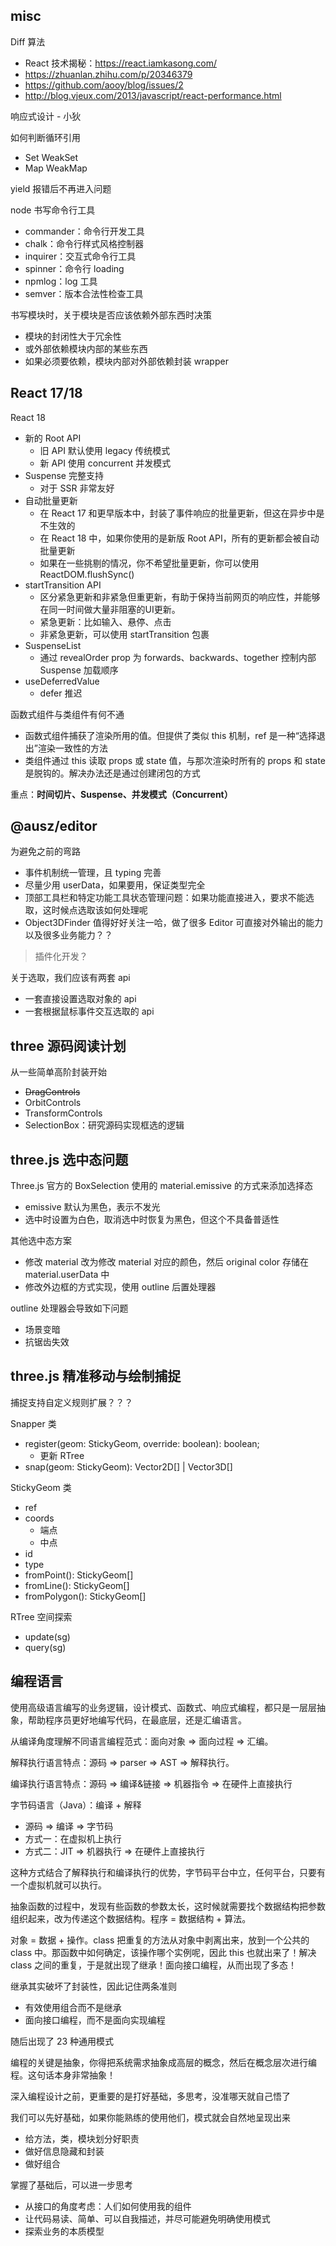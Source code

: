## misc
Diff 算法
* React 技术揭秘：https://react.iamkasong.com/
* https://zhuanlan.zhihu.com/p/20346379
* https://github.com/aooy/blog/issues/2
* http://blog.vjeux.com/2013/javascript/react-performance.html

响应式设计 - 小狄

如何判断循环引用
* Set WeakSet
* Map WeakMap

yield 报错后不再进入问题

node 书写命令行工具
* commander：命令行开发工具
* chalk：命令行样式风格控制器
* inquirer：交互式命令行工具
* spinner：命令行 loading
* npmlog：log 工具
* semver：版本合法性检查工具

书写模块时，关于模块是否应该依赖外部东西时决策
* 模块的封闭性大于冗余性
* 或外部依赖模块内部的某些东西
* 如果必须要依赖，模块内部对外部依赖封装 wrapper

## React 17/18
React 18
* 新的 Root API
  * 旧 API 默认使用 legacy 传统模式
  * 新 API 使用 concurrent 并发模式
* Suspense 完整支持
  * 对于 SSR 非常友好
* 自动批量更新
  * 在 React 17 和更早版本中，封装了事件响应的批量更新，但这在异步中是不生效的
  * 在 React 18 中，如果你使用的是新版 Root API，所有的更新都会被自动批量更新
  * 如果在一些挑剔的情况，你不希望批量更新，你可以使用 ReactDOM.flushSync()
* startTransition API
  * 区分紧急更新和非紧急但重更新，有助于保持当前网页的响应性，并能够在同一时间做大量非阻塞的UI更新。
  * 紧急更新：比如输入、悬停、点击
  * 非紧急更新，可以使用 startTransition 包裹
* SuspenseList
  * 通过 revealOrder prop 为 forwards、backwards、together 控制内部 Suspense 加载顺序
* useDeferredValue
  * defer 推迟

函数式组件与类组件有何不通
* 函数式组件捕获了渲染所用的值。但提供了类似 this 机制，ref 是一种“选择退出”渲染一致性的方法
* 类组件通过 this 读取 props 或 state 值，与那次渲染时所有的 props 和 state 是脱钩的。解决办法还是通过创建闭包的方式

重点：**时间切片、Suspense、并发模式（Concurrent）**

## @ausz/editor
为避免之前的弯路
* 事件机制统一管理，且 typing 完善
* 尽量少用 userData，如果要用，保证类型完全
* 顶部工具栏和特定功能工具状态管理问题：如果功能直接进入，要求不能选取，这时候点选取该如何处理呢
* Object3DFinder 值得好好关注一哈，做了很多 Editor 可直接对外输出的能力以及很多业务能力？？

> 插件化开发？

关于选取，我们应该有两套 api
* 一套直接设置选取对象的 api
* 一套根据鼠标事件交互选取的 api

## three 源码阅读计划
从一些简单高阶封装开始
* ~~DragControls~~
* OrbitControls
* TransformControls
* SelectionBox：研究源码实现框选的逻辑

## three.js 选中态问题
Three.js 官方的 BoxSelection 使用的 material.emissive 的方式来添加选择态
* emissive 默认为黑色，表示不发光
* 选中时设置为白色，取消选中时恢复为黑色，但这个不具备普适性

其他选中态方案
* 修改 material 改为修改 material 对应的颜色，然后 original color 存储在 material.userData 中
* 修改外边框的方式实现，使用 outline 后置处理器

outline 处理器会导致如下问题
* 场景变暗
* 抗锯齿失效

## three.js 精准移动与绘制捕捉
捕捉支持自定义规则扩展？？？

Snapper 类
* register(geom: StickyGeom, override: boolean): boolean;
  * 更新 RTree
* snap(geom: StickyGeom): Vector2D[] | Vector3D[]

StickyGeom 类
* ref
* coords
  * 端点
  * 中点
* id
* type
* fromPoint(): StickyGeom[]
* fromLine(): StickyGeom[]
* fromPolygon(): StickyGeom[]

RTree 空间探索
* update(sg)
* query(sg)

## 编程语言
使用高级语言编写的业务逻辑，设计模式、函数式、响应式编程，都只是一层层抽象，帮助程序员更好地编写代码，在最底层，还是汇编语言。

从编译角度理解不同语言编程范式：面向对象 => 面向过程 => 汇编。

解释执行语言特点：源码 => parser => AST  => 解释执行。

编译执行语言特点：源码 => 编译&链接 => 机器指令 => 在硬件上直接执行

字节码语言（Java）：编译 + 解释
* 源码 => 编译 => 字节码
* 方式一：在虚拟机上执行
* 方式二：JIT => 机器执行 => 在硬件上直接执行

这种方式结合了解释执行和编译执行的优势，字节码平台中立，任何平台，只要有一个虚拟机就可以执行。

抽象函数的过程中，发现有些函数的参数太长，这时候就需要找个数据结构把参数组织起来，改为传递这个数据结构。程序 = 数据结构 + 算法。

对象 = 数据 + 操作。class 把重复的方法从对象中剥离出来，放到一个公共的 class 中。那函数中如何确定，该操作哪个实例呢，因此 this 也就出来了！解决 class 之间的重复，于是就出现了继承！面向接口编程，从而出现了多态！

继承其实破坏了封装性，因此记住两条准则
* 有效使用组合而不是继承
* 面向接口编程，而不是面向实现编程

随后出现了 23 种通用模式

编程的关键是抽象，你得把系统需求抽象成高层的概念，然后在概念层次进行编程。这句话本身非常抽象！

深入编程设计之前，更重要的是打好基础，多思考，没准哪天就自己悟了

我们可以先好基础，如果你能熟练的使用他们，模式就会自然地呈现出来
* 给方法，类，模块划分好职责
* 做好信息隐藏和封装
* 做好组合

掌握了基础后，可以进一步思考
* 从接口的角度考虑：人们如何使用我的组件
* 让代码易读、简单、可以自我描述，并尽可能避免明确使用模式
* 探索业务的本质模型
